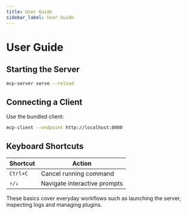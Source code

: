 ```yaml
---
title: User Guide
sidebar_label: User Guide
---
```


# User Guide

## Starting the Server
```bash
mcp-server serve --reload
```

## Connecting a Client
Use the bundled client:
```bash
mcp-client --endpoint http://localhost:8000
```

## Keyboard Shortcuts
| Shortcut | Action |
| --- | --- |
| `Ctrl+C` | Cancel running command |
| `↑/↓` | Navigate interactive prompts |

These basics cover everyday workflows such as launching the server, inspecting logs and managing plugins.
